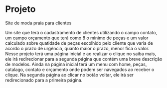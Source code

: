 # Projeto
Site de moda praia para clientes

Um site que terá o cadastramento de clientes utilizando o campo contato, um campo orçamento que terá como 8 o minimo de peças e um valor calculado sobre quatidade de peças escolhido pelo cliente que varia de acordo o prazo de urgência, quanto maior o prazo, menor fica o valor. Nesse projeto terá uma página inicial e ao realizar o clique no saiba mais, ele irá redirecionar para a segunda página que contém uma breve descrição de modelos. Ainda na página inicial terá um  menu com home, peças, catalago, contato e orçamento onde podem ser navegados ao receber o clique.
Na segunda página ao clicar no botão voltar, ele irá ser redirecionado para a primeira página.
